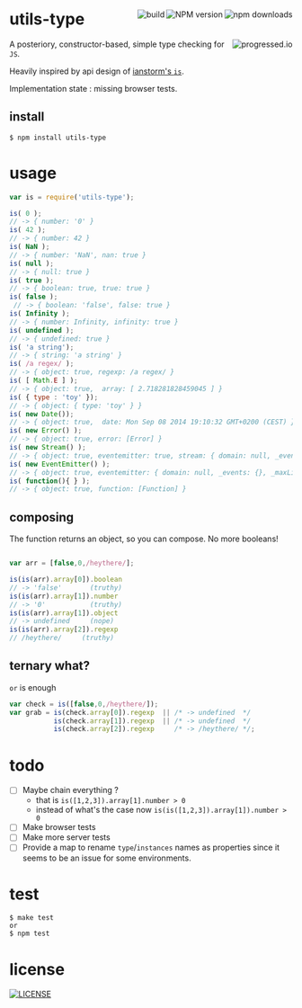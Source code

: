 #

[<img alt="npm downloads" src="http://img.shields.io/npm/dm/utils-type.svg?style=flat-square" align="right"/>](http://img.shields.io/npm/dm/utils-type.svg)
[<img alt="NPM version" src="http://img.shields.io/npm/v/utils-type.svg?style=flat-square" align="right"/>](http://www.npmjs.org/package/utils-type)
[<img alt="build" src="http://img.shields.io/travis/stringparser/utils-type/master.svg?style=flat-square" align="right"/>](https://travis-ci.org/stringparser/utils-type/builds)

# utils-type
> [<img alt="progressed.io" src="http://progressed.io/bar/65" align="right"/>](https://github.com/fehmicansaglam/progressed.io)

A posteriory, constructor-based, simple type checking for `JS`.

Heavily inspired by api design of [ianstorm's `is`](https://github.com/ianstormtaylor/is).

Implementation state : missing browser tests.

## install

    $ npm install utils-type

# usage

```js
var is = require('utils-type');

is( 0 );
// -> { number: '0' }
is( 42 );
// -> { number: 42 }
is( NaN );
// -> { number: 'NaN', nan: true }
is( null );
// -> { null: true }
is( true );
// -> { boolean: true, true: true }
is( false );
 // -> { boolean: 'false', false: true }
is( Infinity );
// -> { number: Infinity, infinity: true }
is( undefined );
// -> { undefined: true }
is( 'a string');
// -> { string: 'a string' }
is( /a regex/ );
// -> { object: true, regexp: /a regex/ }
is( [ Math.E ] );
// -> { object: true,  array: [ 2.718281828459045 ] }
is( { type : 'toy' });
// -> { object: { type: 'toy' } }
is( new Date());
// -> { object: true,  date: Mon Sep 08 2014 19:10:32 GMT+0200 (CEST) }
is( new Error() );
// -> { object: true, error: [Error] }
is( new Stream() );
// -> { object: true, eventemitter: true, stream: { domain: null, _events: {}, _maxListeners: 10 } }
is( new EventEmitter() );
// -> { object: true, eventemitter: { domain: null, _events: {}, _maxListeners: 10 } }
is( function(){ } );
// -> { object: true, function: [Function] }
```

## composing

The function returns an object, so you can compose. No more booleans!

```js

var arr = [false,0,/heythere/];

is(is(arr).array[0]).boolean
// -> 'false'       (truthy)
is(is(arr).array[1]).number
// -> '0'           (truthy)
is(is(arr).array[1]).object
// -> undefined     (nope)
is(is(arr).array[2]).regexp
// /heythere/     (truthy)
```

## ternary what?

`or` is enough

```js
var check = is([false,0,/heythere/]);
var grab = is(check.array[0]).regexp  || /* -> undefined  */
           is(check.array[1]).regexp  || /* -> undefined  */
           is(check.array[2]).regexp     /* -> /heythere/ */;
```

# todo

 - [ ] Maybe chain everything ?
   * that is `is([1,2,3]).array[1].number > 0`
   * instead of what's the case now `is(is([1,2,3]).array[1]).number > 0`
 - [ ] Make browser tests
 - [ ] Make more server tests
 - [ ] Provide a map to rename `type`/`instances` names as properties since it seems to be an issue for some environments.

# test

    $ make test
    or
    $ npm test

# license

[<img alt="LICENSE" src="http://img.shields.io/npm/l/utils-type.svg?style=flat-square"/>](http://opensource.org/licenses/MIT)
